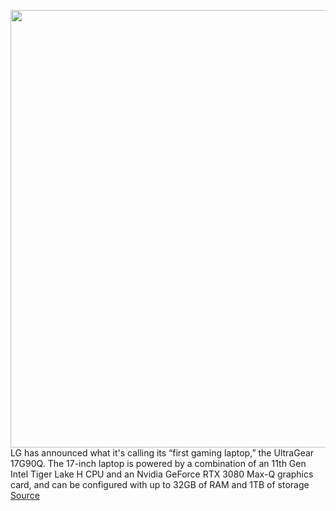 <img src='https://cdn.vox-cdn.com/thumbor/Zq9Et8GJxyA-vQMhL7J0kLP2_3E=/0x0:2000x1333/1200x800/filters:focal(840x507:1160x827)/cdn.vox-cdn.com/uploads/chorus_image/image/70296147/LG_UltraGear_Gaming_0001.0.jpg' width='700px' /><br/>
LG has announced what it's calling its “first gaming laptop,” the UltraGear 17G90Q. The 17-inch laptop is powered by a combination of an 11th Gen Intel Tiger Lake H CPU and an Nvidia GeForce RTX 3080 Max-Q graphics card, and can be configured with up to 32GB of RAM and 1TB of storage
<a href='https://www.theverge.com/2021/12/20/22846139/lg-ultragear-17g90q-rtx-3080-gpu-11th-gen-intel-cpu-storage-gaming-laptop'> Source <a/>